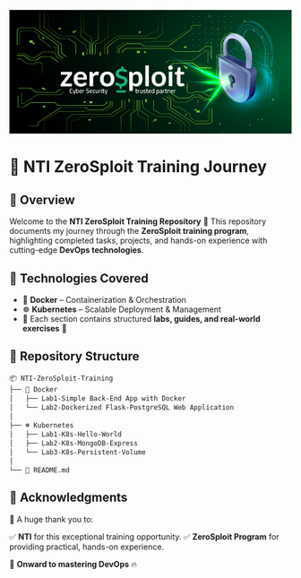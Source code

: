 ![ZeroSploit](./Docker/Lab-1/assets/NTI-ZeroSploit.png)

# 🚀 NTI ZeroSploit Training Journey

## 📌 Overview
Welcome to the **NTI ZeroSploit Training Repository** 🎯
This repository documents my journey through the **ZeroSploit training program**, highlighting completed tasks, projects, and hands-on experience with cutting-edge **DevOps technologies**.

## 🔹 Technologies Covered
- 🐳 **Docker** – Containerization & Orchestration
- ☸️ **Kubernetes** – Scalable Deployment & Management
- 📂 Each section contains structured **labs, guides, and real-world exercises** 📖

## 📂 Repository Structure
```
📦 NTI-ZeroSploit-Training
├── 🐳 Docker
│   ├── Lab1-Simple Back-End App with Docker
│   └── Lab2-Dockerized Flask-PostgreSQL Web Application
│
├── ☸️ Kubernetes
│   ├── Lab1-K8s-Hello-World
│   ├── Lab2-K8s-MongoDB-Express
│   └── Lab3-K8s-Persistent-Volume
│
└── 📜 README.md
```

## 🙌 Acknowledgments
🎉 A huge thank you to:

✅ **NTI** for this exceptional training opportunity.
✅ **ZeroSploit Program** for providing practical, hands-on experience.

🚀 **Onward to mastering DevOps** 🔥

